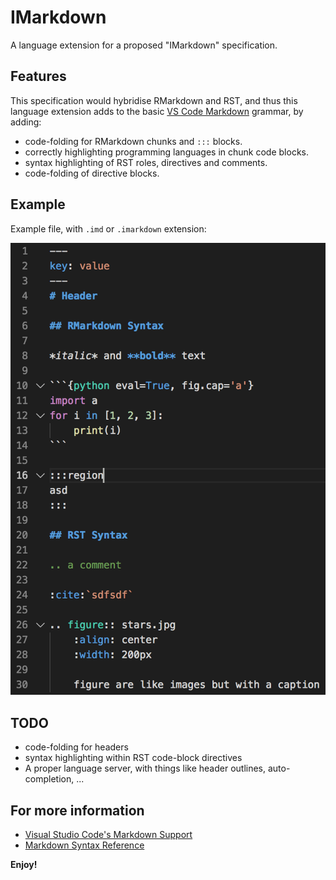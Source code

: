 # IMarkdown

A language extension for a proposed "IMarkdown" specification.

## Features

This specification would hybridise RMarkdown and RST,
and thus this language extension adds to the basic [VS Code Markdown](https://github.com/mjbvz/vscode-markdown-tm-grammar.git) grammar, by adding:

- code-folding for RMarkdown chunks and `:::` blocks.
- correctly highlighting programming languages in chunk code blocks.
- syntax highlighting of RST roles, directives and comments.
- code-folding of directive blocks.

## Example

Example file, with `.imd` or `.imarkdown` extension:

![Example](images/example.png)

## TODO

- code-folding for headers
- syntax highlighting within RST code-block directives
- A proper language server, with things like header outlines, auto-completion, ...

<!-- ## Features

Describe specific features of your extension including screenshots of your extension in action. Image paths are relative to this README file.

For example if there is an image subfolder under your extension project workspace:

\!\[feature X\]\(images/feature-x.png\)

> Tip: Many popular extensions utilize animations. This is an excellent way to show off your extension! We recommend short, focused animations that are easy to follow.

## Requirements

If you have any requirements or dependencies, add a section describing those and how to install and configure them.

## Extension Settings

Include if your extension adds any VS Code settings through the `contributes.configuration` extension point.

For example:

This extension contributes the following settings:

* `myExtension.enable`: enable/disable this extension
* `myExtension.thing`: set to `blah` to do something

## Known Issues

Calling out known issues can help limit users opening duplicate issues against your extension.

## Release Notes

Users appreciate release notes as you update your extension.

### 1.0.0

Initial release of ...

### 1.0.1

Fixed issue #.

### 1.1.0

Added features X, Y, and Z.

-----------------------------------------------------------------------------------------------------------

## Working with Markdown

**Note:** You can author your README using Visual Studio Code.  Here are some useful editor keyboard shortcuts:

* Split the editor (`Cmd+\` on macOS or `Ctrl+\` on Windows and Linux)
* Toggle preview (`Shift+CMD+V` on macOS or `Shift+Ctrl+V` on Windows and Linux)
* Press `Ctrl+Space` (Windows, Linux) or `Cmd+Space` (macOS) to see a list of Markdown snippets -->

## For more information

* [Visual Studio Code's Markdown Support](http://code.visualstudio.com/docs/languages/markdown)
* [Markdown Syntax Reference](https://help.github.com/articles/markdown-basics/)

**Enjoy!**
